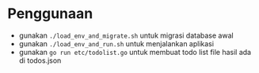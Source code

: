 # Penggunaan
- gunakan `./load_env_and_migrate.sh` untuk migrasi database awal
- gunakan `./load_env_and_run.sh` untuk menjalankan aplikasi
- gunakan `go run etc/todolist.go` untuk membuat todo list file hasil ada di todos.json
